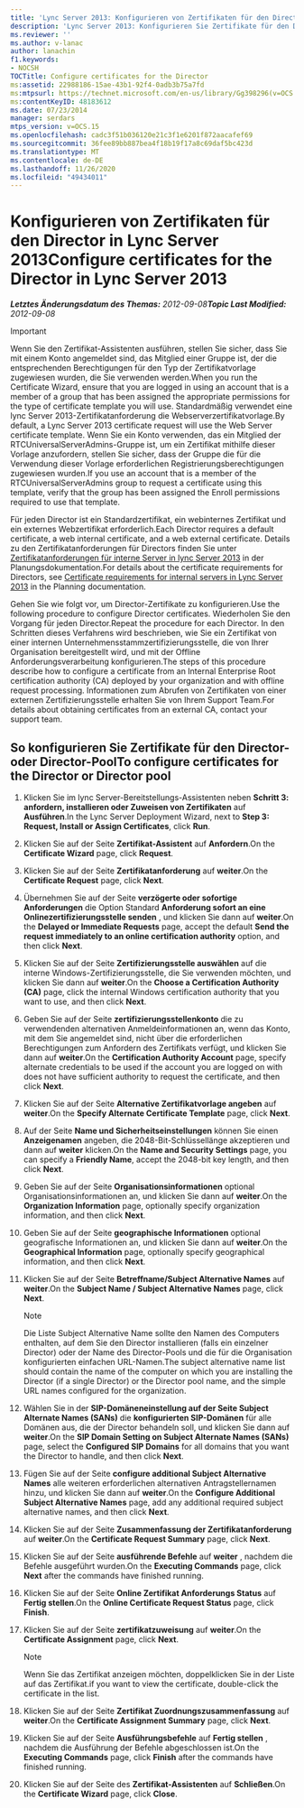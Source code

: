 ```yaml
---
title: 'Lync Server 2013: Konfigurieren von Zertifikaten für den Director'
description: 'Lync Server 2013: Konfigurieren Sie Zertifikate für den Director.'
ms.reviewer: ''
ms.author: v-lanac
author: lanachin
f1.keywords:
- NOCSH
TOCTitle: Configure certificates for the Director
ms:assetid: 22988186-15ae-43b1-92f4-0adb3b75a7fd
ms:mtpsurl: https://technet.microsoft.com/en-us/library/Gg398296(v=OCS.15)
ms:contentKeyID: 48183612
ms.date: 07/23/2014
manager: serdars
mtps_version: v=OCS.15
ms.openlocfilehash: cadc3f51b036120e21c3f1e6201f872aacafef69
ms.sourcegitcommit: 36fee89bb887bea4f18b19f17a8c69daf5bc423d
ms.translationtype: MT
ms.contentlocale: de-DE
ms.lasthandoff: 11/26/2020
ms.locfileid: "49434011"
---
```

# <a name="configure-certificates-for-the-director-in-lync-server-2013"></a><span data-ttu-id="a0258-103">Konfigurieren von Zertifikaten für den Director in Lync Server 2013</span><span class="sxs-lookup"><span data-stu-id="a0258-103">Configure certificates for the Director in Lync Server 2013</span></span>

<div data-xmlns="http://www.w3.org/1999/xhtml">

<div class="topic" data-xmlns="http://www.w3.org/1999/xhtml" data-msxsl="urn:schemas-microsoft-com:xslt" data-cs="https://msdn.microsoft.com/">

<div data-asp="https://msdn2.microsoft.com/asp">



</div>

<div id="mainSection">

<div id="mainBody"><span data-ttu-id="a0258-104">

<span> </span></span><span class="sxs-lookup"><span data-stu-id="a0258-104">

<span> </span></span></span>

<span data-ttu-id="a0258-105">_**Letztes Änderungsdatum des Themas:** 2012-09-08_</span><span class="sxs-lookup"><span data-stu-id="a0258-105">_**Topic Last Modified:** 2012-09-08_</span></span>

<div>


> [!IMPORTANT]  
> <span data-ttu-id="a0258-106">Wenn Sie den Zertifikat-Assistenten ausführen, stellen Sie sicher, dass Sie mit einem Konto angemeldet sind, das Mitglied einer Gruppe ist, der die entsprechenden Berechtigungen für den Typ der Zertifikatvorlage zugewiesen wurden, die Sie verwenden werden.</span><span class="sxs-lookup"><span data-stu-id="a0258-106">When you run the Certificate Wizard, ensure that you are logged in using an account that is a member of a group that has been assigned the appropriate permissions for the type of certificate template you will use.</span></span> <span data-ttu-id="a0258-107">Standardmäßig verwendet eine lync Server 2013-Zertifikatanforderung die Webserverzertifikatvorlage.</span><span class="sxs-lookup"><span data-stu-id="a0258-107">By default, a Lync Server 2013 certificate request will use the Web Server certificate template.</span></span> <span data-ttu-id="a0258-108">Wenn Sie ein Konto verwenden, das ein Mitglied der RTCUniversalServerAdmins-Gruppe ist, um ein Zertifikat mithilfe dieser Vorlage anzufordern, stellen Sie sicher, dass der Gruppe die für die Verwendung dieser Vorlage erforderlichen Registrierungsberechtigungen zugewiesen wurden.</span><span class="sxs-lookup"><span data-stu-id="a0258-108">If you use an account that is a member of the RTCUniversalServerAdmins group to request a certificate using this template, verify that the group has been assigned the Enroll permissions required to use that template.</span></span>



</div>

<span data-ttu-id="a0258-109">Für jeden Director ist ein Standardzertifikat, ein webinternes Zertifikat und ein externes Webzertifikat erforderlich.</span><span class="sxs-lookup"><span data-stu-id="a0258-109">Each Director requires a default certificate, a web internal certificate, and a web external certificate.</span></span> <span data-ttu-id="a0258-110">Details zu den Zertifikatanforderungen für Directors finden Sie unter [Zertifikatanforderungen für interne Server in lync Server 2013](lync-server-2013-certificate-requirements-for-internal-servers.md) in der Planungsdokumentation.</span><span class="sxs-lookup"><span data-stu-id="a0258-110">For details about the certificate requirements for Directors, see [Certificate requirements for internal servers in Lync Server 2013](lync-server-2013-certificate-requirements-for-internal-servers.md) in the Planning documentation.</span></span>

<span data-ttu-id="a0258-111">Gehen Sie wie folgt vor, um Director-Zertifikate zu konfigurieren.</span><span class="sxs-lookup"><span data-stu-id="a0258-111">Use the following procedure to configure Director certificates.</span></span> <span data-ttu-id="a0258-112">Wiederholen Sie den Vorgang für jeden Director.</span><span class="sxs-lookup"><span data-stu-id="a0258-112">Repeat the procedure for each Director.</span></span> <span data-ttu-id="a0258-113">In den Schritten dieses Verfahrens wird beschrieben, wie Sie ein Zertifikat von einer internen Unternehmensstammzertifizierungsstelle, die von Ihrer Organisation bereitgestellt wird, und mit der Offline Anforderungsverarbeitung konfigurieren.</span><span class="sxs-lookup"><span data-stu-id="a0258-113">The steps of this procedure describe how to configure a certificate from an Internal Enterprise Root certification authority (CA) deployed by your organization and with offline request processing.</span></span> <span data-ttu-id="a0258-114">Informationen zum Abrufen von Zertifikaten von einer externen Zertifizierungsstelle erhalten Sie von Ihrem Support Team.</span><span class="sxs-lookup"><span data-stu-id="a0258-114">For details about obtaining certificates from an external CA, contact your support team.</span></span>

<div>

## <a name="to-configure-certificates-for-the-director-or-director-pool"></a><span data-ttu-id="a0258-115">So konfigurieren Sie Zertifikate für den Director-oder Director-Pool</span><span class="sxs-lookup"><span data-stu-id="a0258-115">To configure certificates for the Director or Director pool</span></span>

1.  <span data-ttu-id="a0258-116">Klicken Sie im lync Server-Bereitstellungs-Assistenten neben **Schritt 3: anfordern, installieren oder Zuweisen von Zertifikaten** auf **Ausführen**.</span><span class="sxs-lookup"><span data-stu-id="a0258-116">In the Lync Server Deployment Wizard, next to **Step 3: Request, Install or Assign Certificates**, click **Run**.</span></span>

2.  <span data-ttu-id="a0258-117">Klicken Sie auf der Seite **Zertifikat-Assistent** auf **Anfordern**.</span><span class="sxs-lookup"><span data-stu-id="a0258-117">On the **Certificate Wizard** page, click **Request**.</span></span>

3.  <span data-ttu-id="a0258-118">Klicken Sie auf der Seite **Zertifikatanforderung** auf **weiter**.</span><span class="sxs-lookup"><span data-stu-id="a0258-118">On the **Certificate Request** page, click **Next**.</span></span>

4.  <span data-ttu-id="a0258-119">Übernehmen Sie auf der Seite **verzögerte oder sofortige Anforderungen** die Option Standard **Anforderung sofort an eine Onlinezertifizierungsstelle senden** , und klicken Sie dann auf **weiter**.</span><span class="sxs-lookup"><span data-stu-id="a0258-119">On the **Delayed or Immediate Requests** page, accept the default **Send the request immediately to an online certification authority** option, and then click **Next**.</span></span>

5.  <span data-ttu-id="a0258-120">Klicken Sie auf der Seite **Zertifizierungsstelle auswählen** auf die interne Windows-Zertifizierungsstelle, die Sie verwenden möchten, und klicken Sie dann auf **weiter**.</span><span class="sxs-lookup"><span data-stu-id="a0258-120">On the **Choose a Certification Authority (CA)** page, click the internal Windows certification authority that you want to use, and then click **Next**.</span></span>

6.  <span data-ttu-id="a0258-121">Geben Sie auf der Seite **zertifizierungsstellenkonto** die zu verwendenden alternativen Anmeldeinformationen an, wenn das Konto, mit dem Sie angemeldet sind, nicht über die erforderlichen Berechtigungen zum Anfordern des Zertifikats verfügt, und klicken Sie dann auf **weiter**.</span><span class="sxs-lookup"><span data-stu-id="a0258-121">On the **Certification Authority Account** page, specify alternate credentials to be used if the account you are logged on with does not have sufficient authority to request the certificate, and then click **Next**.</span></span>

7.  <span data-ttu-id="a0258-122">Klicken Sie auf der Seite **Alternative Zertifikatvorlage angeben** auf **weiter**.</span><span class="sxs-lookup"><span data-stu-id="a0258-122">On the **Specify Alternate Certificate Template** page, click **Next**.</span></span>

8.  <span data-ttu-id="a0258-123">Auf der Seite **Name und Sicherheitseinstellungen** können Sie einen **Anzeigenamen** angeben, die 2048-Bit-Schlüssellänge akzeptieren und dann auf **weiter** klicken.</span><span class="sxs-lookup"><span data-stu-id="a0258-123">On the **Name and Security Settings** page, you can specify a **Friendly Name**, accept the 2048-bit key length, and then click **Next**.</span></span>

9.  <span data-ttu-id="a0258-124">Geben Sie auf der Seite **Organisationsinformationen** optional Organisationsinformationen an, und klicken Sie dann auf **weiter**.</span><span class="sxs-lookup"><span data-stu-id="a0258-124">On the **Organization Information** page, optionally specify organization information, and then click **Next**.</span></span>

10. <span data-ttu-id="a0258-125">Geben Sie auf der Seite **geographische Informationen** optional geografische Informationen an, und klicken Sie dann auf **weiter**.</span><span class="sxs-lookup"><span data-stu-id="a0258-125">On the **Geographical Information** page, optionally specify geographical information, and then click **Next**.</span></span>

11. <span data-ttu-id="a0258-126">Klicken Sie auf der Seite **Betreffname/Subject Alternative Names** auf **weiter**.</span><span class="sxs-lookup"><span data-stu-id="a0258-126">On the **Subject Name / Subject Alternative Names** page, click **Next**.</span></span>
    
    <div>
    

    > [!NOTE]  
    > <span data-ttu-id="a0258-127">Die Liste Subject Alternative Name sollte den Namen des Computers enthalten, auf dem Sie den Director installieren (falls ein einzelner Director) oder der Name des Director-Pools und die für die Organisation konfigurierten einfachen URL-Namen.</span><span class="sxs-lookup"><span data-stu-id="a0258-127">The subject alternative name list should contain the name of the computer on which you are installing the Director (if a single Director) or the Director pool name, and the simple URL names configured for the organization.</span></span>

    
    </div>

12. <span data-ttu-id="a0258-128">Wählen Sie in der **SIP-Domäneneinstellung auf der Seite Subject Alternate Names (SANs)** die **konfigurierten SIP-Domänen** für alle Domänen aus, die der Director behandeln soll, und klicken Sie dann auf **weiter**.</span><span class="sxs-lookup"><span data-stu-id="a0258-128">On the **SIP Domain Setting on Subject Alternate Names (SANs)** page, select the **Configured SIP Domains** for all domains that you want the Director to handle, and then click **Next**.</span></span>

13. <span data-ttu-id="a0258-129">Fügen Sie auf der Seite **configure additional Subject Alternative Names** alle weiteren erforderlichen alternativen Antragstellernamen hinzu, und klicken Sie dann auf **weiter**.</span><span class="sxs-lookup"><span data-stu-id="a0258-129">On the **Configure Additional Subject Alternative Names** page, add any additional required subject alternative names, and then click **Next**.</span></span>

14. <span data-ttu-id="a0258-130">Klicken Sie auf der Seite **Zusammenfassung der Zertifikatanforderung** auf **weiter**.</span><span class="sxs-lookup"><span data-stu-id="a0258-130">On the **Certificate Request Summary** page, click **Next**.</span></span>

15. <span data-ttu-id="a0258-131">Klicken Sie auf der Seite **ausführende Befehle** auf **weiter** , nachdem die Befehle ausgeführt wurden.</span><span class="sxs-lookup"><span data-stu-id="a0258-131">On the **Executing Commands** page, click **Next** after the commands have finished running.</span></span>

16. <span data-ttu-id="a0258-132">Klicken Sie auf der Seite **Online Zertifikat Anforderungs Status** auf **Fertig stellen**.</span><span class="sxs-lookup"><span data-stu-id="a0258-132">On the **Online Certificate Request Status** page, click **Finish**.</span></span>

17. <span data-ttu-id="a0258-133">Klicken Sie auf der Seite **zertifikatzuweisung** auf **weiter**.</span><span class="sxs-lookup"><span data-stu-id="a0258-133">On the **Certificate Assignment** page, click **Next**.</span></span>
    
    <div>
    

    > [!NOTE]  
    > <span data-ttu-id="a0258-134">Wenn Sie das Zertifikat anzeigen möchten, doppelklicken Sie in der Liste auf das Zertifikat.</span><span class="sxs-lookup"><span data-stu-id="a0258-134">if you want to view the certificate, double-click the certificate in the list.</span></span>

    
    </div>

18. <span data-ttu-id="a0258-135">Klicken Sie auf der Seite **Zertifikat Zuordnungszusammenfassung** auf **weiter**.</span><span class="sxs-lookup"><span data-stu-id="a0258-135">On the **Certificate Assignment Summary** page, click **Next**.</span></span>

19. <span data-ttu-id="a0258-136">Klicken Sie auf der Seite **Ausführungsbefehle** auf **Fertig stellen** , nachdem die Ausführung der Befehle abgeschlossen ist.</span><span class="sxs-lookup"><span data-stu-id="a0258-136">On the **Executing Commands** page, click **Finish** after the commands have finished running.</span></span>

20. <span data-ttu-id="a0258-137">Klicken Sie auf der Seite des **Zertifikat-Assistenten** auf **Schließen**.</span><span class="sxs-lookup"><span data-stu-id="a0258-137">On the **Certificate Wizard** page, click **Close**.</span></span>

<span data-ttu-id="a0258-138"></div>

</div>

<span> </span>

</div>

</div>

</span><span class="sxs-lookup"><span data-stu-id="a0258-138"></div>

</div>

<span> </span>

</div>

</div>

</span></span></div>

